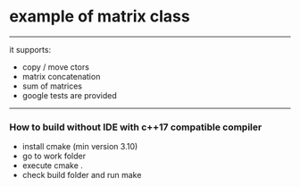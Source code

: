 # example of matrix class
***
it supports: 
* copy / move ctors
* matrix concatenation
* sum of matrices
* google tests are provided

***
### How to build without IDE with c++17 compatible compiler
* install cmake (min version 3.10)
* go to work folder
* execute cmake .
* check build folder and run make

